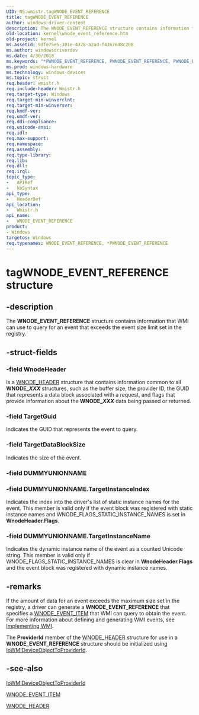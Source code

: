 ```yaml
---
UID: NS:wmistr.tagWNODE_EVENT_REFERENCE
title: tagWNODE_EVENT_REFERENCE
author: windows-driver-content
description: The WNODE_EVENT_REFERENCE structure contains information that WMI can use to query for an event that exceeds the event size limit set in the registry.
old-location: kernel\wnode_event_reference.htm
old-project: kernel
ms.assetid: 9dfe75e5-301e-4378-a2ad-f43676d8c208
ms.author: windowsdriverdev
ms.date: 4/30/2018
ms.keywords: "*PWNODE_EVENT_REFERENCE, PWNODE_EVENT_REFERENCE, PWNODE_EVENT_REFERENCE structure pointer [Kernel-Mode Driver Architecture], WNODE_EVENT_REFERENCE, WNODE_EVENT_REFERENCE structure [Kernel-Mode Driver Architecture], kernel.wnode_event_reference, kstruct_d_cf8551b3-5506-4c02-b56a-a4836429d5e1.xml, tagWNODE_EVENT_REFERENCE, wmistr/PWNODE_EVENT_REFERENCE, wmistr/WNODE_EVENT_REFERENCE"
ms.prod: windows-hardware
ms.technology: windows-devices
ms.topic: struct
req.header: wmistr.h
req.include-header: Wmistr.h
req.target-type: Windows
req.target-min-winverclnt: 
req.target-min-winversvr: 
req.kmdf-ver: 
req.umdf-ver: 
req.ddi-compliance: 
req.unicode-ansi: 
req.idl: 
req.max-support: 
req.namespace: 
req.assembly: 
req.type-library: 
req.lib: 
req.dll: 
req.irql: 
topic_type:
-	APIRef
-	kbSyntax
api_type:
-	HeaderDef
api_location:
-	Wmistr.h
api_name:
-	WNODE_EVENT_REFERENCE
product:
- Windows
targetos: Windows
req.typenames: WNODE_EVENT_REFERENCE, *PWNODE_EVENT_REFERENCE
---
```


# tagWNODE_EVENT_REFERENCE structure


## -description


The <b>WNODE_EVENT_REFERENCE</b> structure contains information that WMI can use to query for an event that exceeds the event size limit set in the registry.


## -struct-fields




### -field WnodeHeader

Is a <a href="https://msdn.microsoft.com/library/windows/hardware/ff566375">WNODE_HEADER</a> structure that contains information common to all <b>WNODE_<i>XXX</i></b> structures, such as the buffer size, the provider ID, the GUID that represents a data block associated with a request, and flags that provide information about the <b>WNODE_<i>XXX</i></b> data being passed or returned.


### -field TargetGuid

Indicates the GUID that represents the event to query.


### -field TargetDataBlockSize

Indicates the size of the event.


### -field DUMMYUNIONNAME

 


### -field DUMMYUNIONNAME.TargetInstanceIndex

Indicates the index into the driver's list of static instance names for the event. This member is valid only if the event block was registered with static instance names and WNODE_FLAGS_STATIC_INSTANCE_NAMES is set in <b>WnodeHeader.Flags</b>.


### -field DUMMYUNIONNAME.TargetInstanceName

Indicates the dynamic instance name of the event as a counted Unicode string. This member is valid only if WNODE_FLAGS_STATIC_INSTANCE_NAMES is clear in <b>WnodeHeader.Flags</b> and the event block was registered with dynamic instance names.


## -remarks



If the amount of data for an event exceeds the maximum size set in the registry, a driver can generate a <b>WNODE_EVENT_REFERENCE</b> that specifies a <a href="https://msdn.microsoft.com/library/windows/hardware/ff566373">WNODE_EVENT_ITEM</a> that WMI can query to obtain the event. For more information about defining and generating WMI events, see <a href="https://msdn.microsoft.com/library/windows/hardware/ff547139">Implementing WMI</a>.

The <b>ProviderId</b> member of the <a href="https://msdn.microsoft.com/library/windows/hardware/ff566375">WNODE_HEADER</a> structure for use in a <b>WNODE_EVENT_REFERENCE</b> structure should be initialized using <a href="https://msdn.microsoft.com/library/windows/hardware/ff550433">IoWMIDeviceObjectToProviderId</a>.




## -see-also




<a href="https://msdn.microsoft.com/library/windows/hardware/ff550433">IoWMIDeviceObjectToProviderId</a>



<a href="https://msdn.microsoft.com/library/windows/hardware/ff566373">WNODE_EVENT_ITEM</a>



<a href="https://msdn.microsoft.com/library/windows/hardware/ff566375">WNODE_HEADER</a>
 

 

